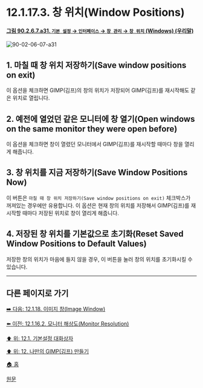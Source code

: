 # 12.1.17.3. 창 위치(Window Positions)

<a id="90-02-06-07-a31"></a>

#### [그림 90.2.6.7.a31. `기본 설정` → `인터페이스` → `창 관리` → `창 위치` (Windows) (우리말)](./90-02-06-07-window-management.md#90-02-06-07-a31)
![90-02-06-07-a31](https://github.com/wonder13662/gimp/assets/15767104/04bdfe13-ea8c-4440-a5b0-1abf03e90bcb)

## 1. 마칠 때 창 위치 저장하기(Save window positions on exit)
이 옵션을 체크하면 GIMP(김프)의 창의 위치가 저장되어 GIMP(김프)를 재시작해도 같은 위치로 열립니다.

## 2. 예전에 열었던 같은 모니터에 창 열기(Open windows on the same monitor they were open before)
이 옵션을 체크하면 창이 열렸던 모니터에서 GIMP(김프)를 재시작할 때마다 창을 열리게 해줍니다.

## 3. 창 위치를 지금 저장하기(Save Window Positions Now)
이 버튼은 `마칠 때 창 위치 저장하기(Save window positions on exit)` 체크박스가 꺼져있는 경우에만 유용합니다. 이 옵션은 현재 창의 위치를 저장해서 GIMP(김프)를 재시작할 때마다 저장된 위치로 창이 열리게 해줍니다.

## 4. 저장된 창 위치를 기본값으로 초기화(Reset Saved Window Positions to Default Values)
저장한 창의 위치가 마음에 들지 않을 경우, 이 버튼을 눌러 창의 위치를 초기화시킬 수 있습니다.

***

## 다른 페이지로 가기

[➡️ 다음: 12.1.18. 이미지 창(Image Window)](./12-01-18-00-image-window.md)

[⬅️ 이전: 12.1.16.2. 모니터 해상도(Monitor Resolution)](./12-01-16-02-monitor_resolution.md)

[⬆️ 위: 12.1. 기본설정 대화상자](./12-01-00-preference-dialog.md)

[⬆️ 위: 12. 나만의 GIMP(김프) 만들기](./12-00-enrich-my-gimp.md)

[🏠 홈](./00-home.md)

[원문](https://docs.gimp.org/2.10/ko/gimp-pimping.html#gimp-prefs-display)
